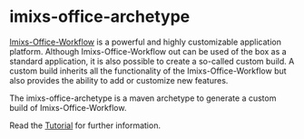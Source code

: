 # imixs-office-archetype

[Imixs-Office-Workflow](http://www.office-workflow.de) is a powerful and highly customizable application platform. Although Imixs-Office-Workflow out can be used of the box as a standard application, it is also possible to create a so-called custom build. A custom build inherits all the functionality of the Imixs-Office-Workflow but also provides the ability to add or customize new features. 

The imixs-office-archetype is a maven archetype to generate a custom build of Imixs-Office-Workflow. 

Read the [Tutorial](https://github.com/imixs/imixs-office-workflow/wiki/CustomBuild) for further information.
